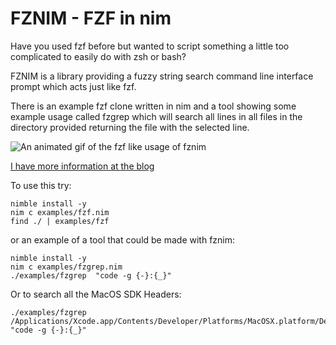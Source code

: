# FZNIM - FZF in nim

Have you used fzf before but wanted to script something a little too complicated to easily do with zsh or bash?

FZNIM is a library providing a fuzzy string search command line interface prompt which acts just like fzf.

There is an example fzf clone written in nim and a tool showing some example usage called fzgrep which will search all lines in all files in the directory provided returning the file with the selected line.

![An animated gif of the fzf like usage of fznim](fznim.gif)

[I have more information at the blog](https://bradbarrows.com/post/fznim)


To use this try:

```
nimble install -y
nim c examples/fzf.nim  
find ./ | examples/fzf
```

or an example of a tool that could be made with fznim:

```
nimble install -y
nim c examples/fzgrep.nim
./examples/fzgrep  "code -g {-}:{_}"  
```

Or to search all the MacOS SDK Headers:

```
./examples/fzgrep /Applications/Xcode.app/Contents/Developer/Platforms/MacOSX.platform/Developer/SDKs/MacOSX.sdk/usr/include "code -g {-}:{_}"  
```